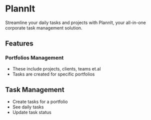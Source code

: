 # PlannIt

Streamline your daily tasks and projects with PlannIt, your all-in-one corporate task management solution.

## Features

### Portfolios Management

- These include projects, clients, teams et.al
- Tasks are created for specific portfolios

## Task Management

- Create tasks for a portfolio
- See daily tasks
- Update task status

